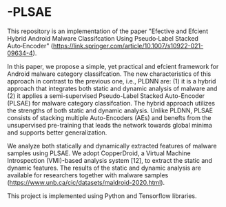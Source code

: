 # -PLSAE

This repository is an implementation of the paper "Efective and Efcient Hybrid Android Malware
Classifcation Using Pseudo‑Label Stacked Auto‑Encoder" (https://link.springer.com/article/10.1007/s10922-021-09634-4).

In this paper, we propose a simple, yet practical and efcient framework for Android malware category classifcation. The new characteristics of this approach in contrast to the previous one, i.e., PLDNN are: (1) it is a
hybrid approach that integrates both static and dynamic analysis of malware and (2) it applies a semi-supervised Pseudo-Label Stacked Auto-Encoder (PLSAE) for malware category classifcation. The hybrid approach utilizes the strengths
of both static and dynamic analysis. Unlike PLDNN, PLSAE consists of stacking multiple  Auto-Encoders  (AEs) and benefts from the unsupervised pre-training that leads the network towards global minima and supports better generalization.

We analyze both statically and dynamically extracted features of malware samples using PLSAE. We adopt CopperDroid, a Virtual Machine Introspection
(VMI)-based analysis system [12], to extract the static and dynamic features. The
results of the static and dynamic analysis are available for researchers together
with malware samples (https://www.unb.ca/cic/datasets/maldroid-2020.html).

This project is implemented using Python and Tensorflow libraries.
